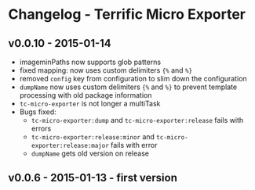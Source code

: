 # Changelog - Terrific Micro Exporter

## v0.0.10 - 2015-01-14

- imageminPaths now supports glob patterns
- fixed mapping: now uses custom delimiters `{%` and `%}`
- removed `config` key from configuration to slim down the configuration
- `dumpName` now uses custom delimiters `{%` and `%}` to prevent template processing with old package information
- `tc-micro-exporter` is not longer a multiTask
- Bugs fixed:
    - `tc-micro-exporter:dump` and `tc-micro-exporter:release` fails with errors
    - `tc-micro-exporter:release:minor` and `tc-micro-exporter:release:major` fails with error
    - `dumpName` gets old version on release

## v0.0.6 - 2015-01-13  - first version
